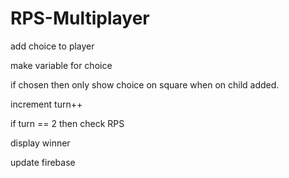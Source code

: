 # RPS-Multiplayer
add choice to player

make variable for choice

if chosen then only show choice on square when on child added.

increment turn++

if turn == 2 then check RPS

display winner

update firebase 
